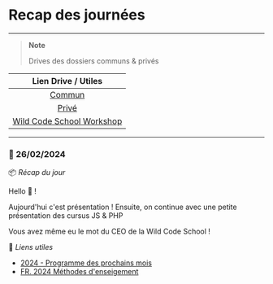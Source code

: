 # Recap des journées

---

> **Note**
>
> Drives des dossiers communs & privés

|                                            Lien Drive / Utiles                                            |
|:---------------------------------------------------------------------------------------------------------:|
|            [Commun](https://drive.google.com/drive/folders/1wejsBzAh7XXAs3vILtkEtySmOM_eji-B)             |
|             [Privé](https://drive.google.com/drive/folders/1aKS-GDpFbZ3I-WOsLD7jLKwvS0Efvvuq)             |
|                 [Wild Code School Workshop](https://wildcodeshool-workshop.netlify.app/)                  |

---

### :calendar: 26/02/2024

:package: _Récap du jour_

Hello 👋 !

Aujourd'hui c'est présentation ! Ensuite, on continue avec une petite présentation des cursus JS & PHP

Vous avez même eu le mot du CEO de la Wild Code School !

:link: _Liens utiles_

- [2024 - Programme des prochains mois](https://docs.google.com/presentation/d/1ppBPDll3PK0LSY3AFHG_zzGX5GoIEg-rARVEWTH9yKM/edit#slide=id.g210c0f5cbca_0_0)
- [FR. 2024 Méthodes d'enseigement](https://docs.google.com/presentation/d/1-TWa72u96FVZxeBPs_FwLJIwy8M7JuNd9PBrbO6DpCU/edit#slide=id.p1)
